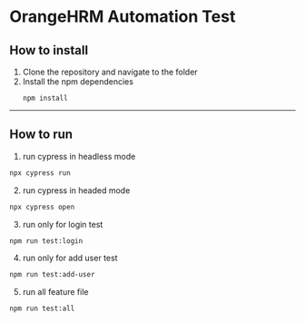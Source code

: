 # OrangeHRM Automation Test

## How to install

1. Clone the repository and navigate to the folder
2. Install the npm dependencies
   ```
   npm install
   ```
---

## How to run

1. run cypress in headless mode
```bash
npx cypress run
```

2. run cypress in headed mode
```bash
npx cypress open
```

3. run only for login test
```bash
npm run test:login
```

4. run only for add user test
```bash
npm run test:add-user
```

5. run all feature file
```bash
npm run test:all
```